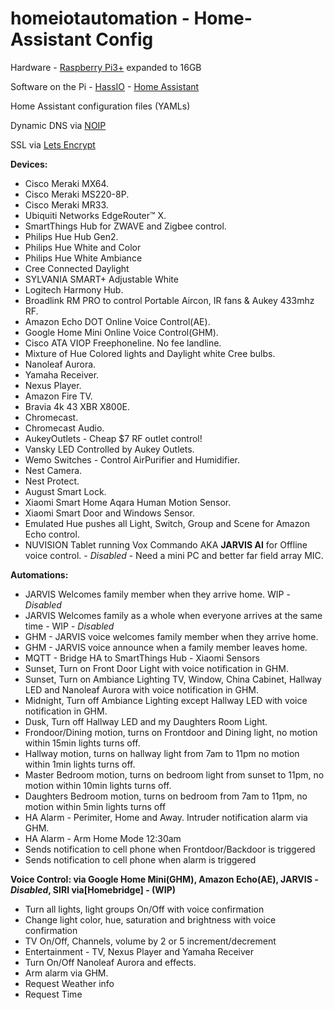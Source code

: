 
# homeiotautomation - Home-Assistant Config

Hardware - [Raspberry Pi3+](https://www.microsoft.com/en-ca/store/d/raspberry-pi-3-board-and-16gb-10class-with-noobs/8zgwhg9k487r?activetab=pivot%3aoverviewtab) expanded to 16GB 

Software on the Pi - [HassIO](https://www.home-assistant.io/hassio/) - [Home Assistant](https://home-assistant.io/) 

Home Assistant configuration files (YAMLs)

Dynamic DNS via [NOIP](https://www.noip.com)

SSL via [Lets Encrypt](https://letsencrypt.org)

**Devices:**
* Cisco Meraki MX64.
* Cisco Meraki MS220-8P.
* Cisco Meraki MR33.
* Ubiquiti Networks EdgeRouter™ X.
* SmartThings Hub for ZWAVE and Zigbee control.
* Philips Hue Hub Gen2.
* Philips Hue White and Color
* Philips Hue White Ambiance
* Cree Connected Daylight
* SYLVANIA SMART+ Adjustable White
* Logitech Harmony Hub.
* Broadlink RM PRO to control Portable Aircon, IR fans & Aukey 433mhz RF.
* Amazon Echo DOT Online Voice Control(AE).
* Google Home Mini Online Voice Control(GHM).
* Cisco ATA VIOP Freephoneline. No fee landline.
* Mixture of Hue Colored lights and Daylight white Cree bulbs.
* Nanoleaf Aurora.
* Yamaha Receiver.
* Nexus Player.
* Amazon Fire TV.
* Bravia 4k 43 XBR X800E.
* Chromecast.
* Chromecast Audio.
* AukeyOutlets - Cheap $7 RF outlet control!
* Vansky LED Controlled by Aukey Outlets.
* Wemo Switches - Control AirPurifier and Humidifier.
* Nest Camera.
* Nest Protect.
* August Smart Lock.
* Xiaomi Smart Home Aqara Human Motion Sensor.
* Xiaomi Smart Door and Windows Sensor.
* Emulated Hue pushes all Light, Switch, Group and Scene for Amazon Echo control.
* NUVISION Tablet running Vox Commando AKA **JARVIS AI** for Offline voice control. - *Disabled* - Need a mini PC and better far field array MIC.

**Automations:**

* JARVIS Welcomes family member when they arrive home. WIP - *Disabled*
* JARVIS Welcomes family as a whole when everyone arrives at the same time - WIP - *Disabled*
* GHM - JARVIS voice welcomes family member when they arrive home.
* GHM - JARVIS voice announce when a family member leaves home.
* MQTT - Bridge HA to SmartThings Hub - Xiaomi Sensors 
* Sunset, Turn on Front Door Light with voice notification in GHM.
* Sunset, Turn on Ambiance Lighting TV, Window, China Cabinet, Hallway LED and Nanoleaf Aurora with voice notification in GHM.
* Midnight, Turn off Ambiance Lighting except Hallway LED with voice notification in GHM.
* Dusk, Turn off Hallway LED and my Daughters Room Light.
* Frondoor/Dining motion, turns on Frontdoor and Dining light, no motion within 15min lights turns off.
* Hallway motion, turns on hallway light from 7am to 11pm no motion within 1min lights turns off.
* Master Bedroom motion, turns on bedroom light from sunset to 11pm, no motion within 10min lights turns off.
* Daughters Bedroom motion, turns on bedroom from 7am to 11pm, no motion within 5min lights turns off
* HA Alarm - Perimiter, Home and Away. Intruder notification alarm via GHM.
* HA Alarm - Arm Home Mode 12:30am
* Sends notification to cell phone when Frontdoor/Backdoor is triggered
* Sends notification to cell phone when alarm is triggered


**Voice Control: via Google Home Mini(GHM), Amazon Echo(AE), JARVIS - *Disabled*, SIRI via[Homebridge] - (WIP)**

* Turn all lights, light groups On/Off with voice confirmation
* Change light color, hue, saturation and brightness with voice confirmation
* TV On/Off, Channels, volume by 2 or 5 increment/decrement
* Entertainment - TV, Nexus Player and Yamaha Receiver
* Turn On/Off Nanoleaf Aurora and effects.
* Arm alarm via GHM.
* Request Weather info
* Request Time

```
